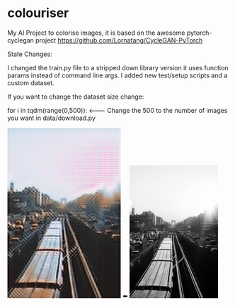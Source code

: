 # colouriser
My AI Project to colorise images, it is based on the awesome pytorch-cyclegan project https://github.com/Lornatang/CycleGAN-PyTorch


State Changes:

I changed the train.py file to a stripped down library version it uses function params instead of command line args.
I added new test/setup scripts and a custom dataset.


If you want to change the dataset size change:

for i in tqdm(range(0,500)): <--- Change the 500 to the number of images you want in data/download.py

![Output](result.png)
⬅️
![Input](89.png)
